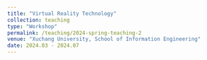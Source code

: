 ```yaml
---
title: "Virtual Reality Technology"
collection: teaching
type: "Workshop"
permalink: /teaching/2024-spring-teaching-2
venue: "Xuchang University, School of Information Engineering"
date: 2024.03 - 2024.07
---
```


